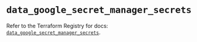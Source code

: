 # `data_google_secret_manager_secrets`

Refer to the Terraform Registry for docs: [`data_google_secret_manager_secrets`](https://registry.terraform.io/providers/hashicorp/google/6.49.2/docs/data-sources/secret_manager_secrets).
